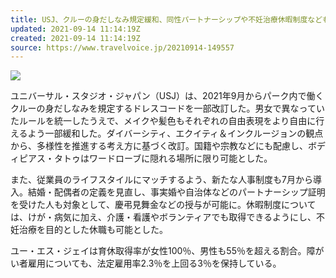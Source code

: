 ```yaml
---
title: USJ、クルーの身だしなみ規定緩和、同性パートナーシップや不妊治療休暇制度なども新導入
updated: 2021-09-14 11:14:19Z
created: 2021-09-14 11:14:19Z
source: https://www.travelvoice.jp/20210914-149557
---
```


 ![](https://www.travelvoice.jp/wp-content/uploads/2021/09/thumb_w800_17ac8d78-6d0e-4198-b1cb-e0c62d1321cf.jpg)

ユニバーサル・スタジオ・ジャパン（USJ）は、2021年9月からパーク内で働くクルーの身だしなみを規定するドレスコードを一部改訂した。男女で異なっていたルールを統一したうえで、メイクや髪色もそれぞれの自由表現をより自由に行えるよう一部緩和した。ダイバーシティ、エクイティ＆インクルージョンの観点から、多様性を推進する考え方に基づく改訂。国籍や宗教などにも配慮し、ボディピアス・タトゥはワードローブに隠れる場所に限り可能とした。

また、従業員のライフスタイルにマッチするよう、新たな人事制度も7月から導入。結婚・配偶者の定義を見直し、事実婚や自治体などのパートナーシップ証明を受けた人も対象として、慶弔見舞金などの授与が可能に。休暇制度については、けが・病気に加え、介護・看護やボランティアでも取得できるようにし、不妊治療を目的とした休職も可能とした。

ユー・エス・ジェイは育休取得率が女性100％、男性も55％を超える割合。障がい者雇用についても、法定雇用率2.3％を上回る3％を保持している。